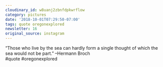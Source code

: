 ```yaml
---
cloudinary_id: w8uanj2zbnfdpkwrflow
category: pictures
date: '2018-10-01T07:29:50-07:00'
tags: quote oregonexplored
newsletter: 16
original_source: instagram
---
```


“Those who live by the sea can hardly form a single thought of which the sea would not be part.” –Hermann Broch  
#quote #oregonexplored